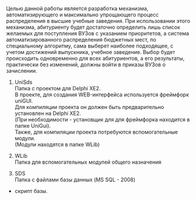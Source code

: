 Целью данной работы является разработка механизма, автоматизирующего и максимально упрощающего процесс распределения в высшие учебные заведения. При использовании этого механизма, абитуриенту будет достаточно определить лишь список желаемых для поступления ВУЗов с указанием приоритетов, а система автоматизированного распределения бюджетных мест, по специальному алгоритму, сама выберет наиболее подходящее, с учетом достижений выпускника, учебное заведение. Выбор будет происходить одновременно для всех абитуриентов, а его результаты, практически без изменений, должны войти в приказы ВУЗов о зачислении. 

1) UniSds  
  Папка с проектом для Delphi XE2.  
  В проекте, для создания WEB-интерфейса используется фреймфорк uniGUI.  
  Для компиляции проекта он должен быть предварительно установлен на Delphi XE2.  
  (При необходимости - установщик для  для фреймфорка находится в папке UniGui).  
  Также, для компиляции проекта потребуются вспомогательные модули.  
  (Модули находятся в папке WLib)    

3) WLib  
  Папка для вспомогательных модулей общего назначения  

4) SDS  
  Папка с файлами базы данных (MS SQL - 2008)   
  + скрипт базы.  
